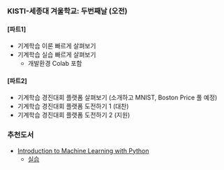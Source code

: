 ### KISTI-세종대 겨울학교: 두번째날 (오전)
#### [파트1]
- 기계학습 이론 빠르게 살펴보기
- 기계학습 실습 빠르게 살펴보기
  - 개발환경 Colab 포함
#### [파트2]  
- 기계학습 경진대회 플랫폼 살펴보기 (소개하고 MNIST, Boston Price 풀 예정)
- 기계학습 경진대회 플랫폼 도전하기 1 (대찬)
- 기계학습 경진대회 플랫폼 도전하기 2 (지원)


### 추천도서
- [Introduction to Machine Learning with Python](https://github.com/dlsucomet/MLResources/blob/master/books/%5BML%5D%20Introduction%20to%20Machine%20Learning%20with%20Python%20(2017).pdf)
  - [실습](https://github.com/amueller/introduction_to_ml_with_python) 

